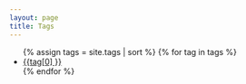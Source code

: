 ```yaml
---
layout: page
title: Tags
---
```


<div class="page-content wc-container">
	<div class="post">
		<ul class="fa-ul">
			{% assign tags = site.tags | sort %}
			{% for tag in tags %}
				<li>
						<span class="fa-li"><i class="fas fa-hashtag"></i></span>
						<a href="{{ '/tag/' | append: tag[0] | relative_url }}" data-toggle="tooltip" data-placement="right" title="{{ tag[1].size }}">
							<span>{{tag[0] }}</span>
						</a>
				</li>
			{% endfor %}
		</ul>
	</div>
</div>
